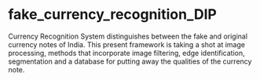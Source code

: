 # fake_currency_recognition_DIP
Currency Recognition System distinguishes  between the fake and original currency notes of India. This present framework is taking a shot at image processing, methods that incorporate image filtering, edge identification, segmentation and a database for putting away the qualities of the currency note. 
